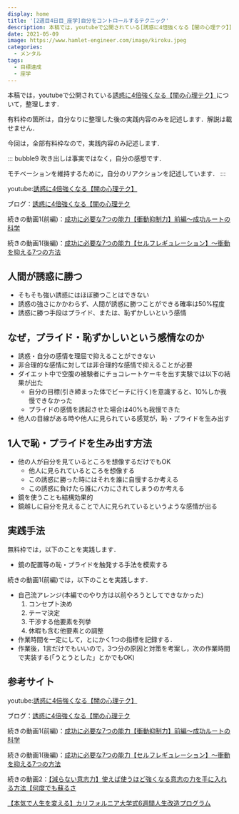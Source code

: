 ```yaml
---
display: home
title: '[2週目4日目_座学]自分をコントロールするテクニック'
description: 本稿では，youtubeで公開されている[誘惑に4倍強くなる【闇の心理テク】](https://www.youtube.com/watch?v=pZaaCPUMEg4)について，整理します．
date: 2021-05-09
image: https://www.hamlet-engineer.com/image/kiroku.jpeg
categories: 
  - メンタル
tags:
  - 目標達成
  - 座学
---
```


本稿では，youtubeで公開されている[誘惑に4倍強くなる【闇の心理テク】](https://www.youtube.com/watch?v=pZaaCPUMEg4)について，整理します．

<!-- more -->

有料枠の箇所は，自分なりに整理した後の実践内容のみを記述します．解説は載せません．

今回は，全部有料枠なので，実践内容のみ記述します．

::: bubble9
吹き出しは事実ではなく，自分の感想です．

モチベーションを維持するために，自分のリアクションを記述しています．
:::

<!-- <span style="background-color: #ffff99;"></span> -->
<!-- <span style="color: #ff0000;"></span> -->

youtube:[誘惑に4倍強くなる【闇の心理テク】](https://www.youtube.com/watch?v=pZaaCPUMEg4)

ブログ：[誘惑に4倍強くなる【闇の心理テク](https://daigoblog.jp/resistant-temptation/)

続きの動画1(前編)：[成功に必要な7つの能力【衝動抑制力】前編〜成功ルートの科学](https://daigovideolab.jp/play/1579187463)

続きの動画1(後編)：[成功に必要な7つの能力【セルフレギュレーション】〜衝動を抑える7つの方法](https://daigovideolab.jp/play/1579708143)

## 人間が誘惑に勝つ
- そもそも強い誘惑にはほぼ勝つことはできない
- 誘惑の強さにかかわらず、人間が誘惑に勝つことができる確率は50%程度
- 誘惑に勝つ手段はプライド、または、恥ずかしいという感情

## なぜ，プライド・恥ずかしいという感情なのか
- 誘惑・自分の感情を理屈で抑えることができない
- 非合理的な感情に対しては非合理的な感情で抑えることが必要
- ダイエット中で空腹の被験者にチョコレートケーキを出す実験では以下の結果が出た
  - 自分の目標(引き締まった体でビーチに行く)を意識すると、10%しか我慢できなかった
  - プライドの感情を誘起させた場合は40%も我慢できた
- 他人の目線がある時や他人に見られている感覚が，恥・プライドを生み出す

## 1人で恥・プライドを生み出す方法
- 他の人が自分を見ているところを想像するだけでもOK
  - 他人に見られているところを想像する
  - この誘惑に勝った時にはそれを誰に自慢するか考える
  - この誘惑に負けたら誰にバカにされてしまうのか考える
- 鏡を使うことも結構効果的
- 鏡越しに自分を見えることで人に見られているというような感情が出る


## 実践手法
無料枠では，以下のことを実践します．
- 鏡の配置等の恥・プライドを触発する手法を模索する

続きの動画1(前編)では，以下のことを実践します．
- 自己流アレンジ(本編でのやり方は以前やろうとしてできなかった)
  1. コンセプト決め
  2. テーマ決定
  3. 干渉する他要素を列挙
  4. 休暇も含む他要素との調整
- 作業時間を一定にして，とにかく1つの指標を記録する．
- 作業後，1言だけでもいいので，3つ分の原因と対策を考案し，次の作業時間で実装する(「うとうとした」とかでもOK)

## 参考サイト
youtube:[誘惑に4倍強くなる【闇の心理テク】](https://www.youtube.com/watch?v=pZaaCPUMEg4)

ブログ：[誘惑に4倍強くなる【闇の心理テク](https://daigoblog.jp/resistant-temptation/)

続きの動画1(前編)：[成功に必要な7つの能力【衝動抑制力】前編〜成功ルートの科学](https://daigovideolab.jp/play/1579187463)

続きの動画1(後編)：[成功に必要な7つの能力【セルフレギュレーション】〜衝動を抑える7つの方法](https://daigovideolab.jp/play/1579708143)

続きの動画2：[【減らない意志力】使えば使うほど強くなる意志の力を手に入れる方法【何度でも蘇るさ](https://daigovideolab.jp/play/1574015464)

[【本気で人生を変える】カリフォルニア大学式6週間人生改造プログラム](https://daigoblog.jp/pushing-thelimits/)